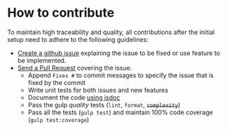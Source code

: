 # How to contribute

To maintain high traceability and quality, all contributions after the initial setup need to adhere to the following guidelines:

- [Create a github issue](https://github.com/interaminense/metal-math/issues/new) explaining the issue to be fixed or use feature to be implemented.
- [Send a Pull Request](https://github.com/interaminense/metal-math/compare) covering the issue.
	- Append `Fixes #` to commit messages to specify the issue that is fixed by the commit
	- Write unit tests for both issues and new features
	- Document the code [using jsdoc](https://github.com/google/closure-compiler/wiki/Annotating-JavaScript-for-the-Closure-Compiler)
	- Pass the gulp _quality_ tests (`lint`, `format`, ~~`complexity`~~)
	- Pass all the tests (`gulp test`) and maintain 100% code coverage (`gulp test:coverage`)
